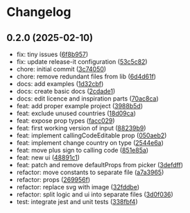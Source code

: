 # Changelog

## 0.2.0 (2025-02-10)

* fix: tiny issues ([6f8b957](https://github.com/anday013/react-native-phone-entry/commit/6f8b957))
* fix: update release-it configuration ([53c5c82](https://github.com/anday013/react-native-phone-entry/commit/53c5c82))
* chore: initial commit ([3c74050](https://github.com/anday013/react-native-phone-entry/commit/3c74050))
* chore: remove redundant files from lib ([6d4d61f](https://github.com/anday013/react-native-phone-entry/commit/6d4d61f))
* docs: add examples ([1d32cbf](https://github.com/anday013/react-native-phone-entry/commit/1d32cbf))
* docs: create basic docs ([2cdade1](https://github.com/anday013/react-native-phone-entry/commit/2cdade1))
* docs: edit licence and inspiration parts ([70ac8ca](https://github.com/anday013/react-native-phone-entry/commit/70ac8ca))
* feat: add proper example project ([3988b5d](https://github.com/anday013/react-native-phone-entry/commit/3988b5d))
* feat: exclude unused countries ([18d09ca](https://github.com/anday013/react-native-phone-entry/commit/18d09ca))
* feat: expose prop types ([facc029](https://github.com/anday013/react-native-phone-entry/commit/facc029))
* feat: first working version of input ([88239b9](https://github.com/anday013/react-native-phone-entry/commit/88239b9))
* feat: implement callingCodeEditable prop ([050aeb2](https://github.com/anday013/react-native-phone-entry/commit/050aeb2))
* feat: implement change country on type ([2544e6a](https://github.com/anday013/react-native-phone-entry/commit/2544e6a))
* feat: move plus sign to calling code ([851e85a](https://github.com/anday013/react-native-phone-entry/commit/851e85a))
* feat: new ui ([48891c1](https://github.com/anday013/react-native-phone-entry/commit/48891c1))
* feat: patch and remove defaultProps from picker ([3defdff](https://github.com/anday013/react-native-phone-entry/commit/3defdff))
* refactor: move constants to separate file ([a7a3965](https://github.com/anday013/react-native-phone-entry/commit/a7a3965))
* refactor: props ([269956f](https://github.com/anday013/react-native-phone-entry/commit/269956f))
* refactor: replace svg with image ([32fddbe](https://github.com/anday013/react-native-phone-entry/commit/32fddbe))
* refactor: split logic and ui into separate files ([3d0f036](https://github.com/anday013/react-native-phone-entry/commit/3d0f036))
* test: integrate jest and unit tests ([338fbf4](https://github.com/anday013/react-native-phone-entry/commit/338fbf4))
